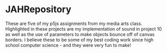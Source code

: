 # JAHRepository
These are five of my p5js assignments from my media arts class. Highlighted in these projects are my implementation of sound in project 10 as well as the use of parameters to make objects bounce off of canvas borders. I believe these to be some of my best coding work since high school computer science - and they were very fun to make!
